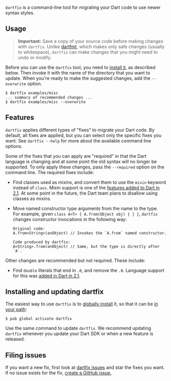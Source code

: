 `dartfix` is a command-line tool for migrating your Dart code
to use newer syntax styles.

## Usage

> **Important:**
> Save a copy of your source code before making changes with `dartfix`.
> Unlike [dartfmt][], which makes only safe changes (usually to whitespace),
> `dartfix` can make changes that you might need to undo or modify.

Before you can use the `dartfix` tool, you need to
[install it](#installing-and-updating-dartfix), as described below.
Then invoke it with the name of the directory that you want to update.
When you're ready to make the suggested changes,
add the `--overwrite` option.

```terminal
$ dartfix examples/misc
... summary of recommended changes ...
$ dartfix examples/misc --overwrite
```

## Features
`dartfix` applies different types of "fixes" to migrate your Dart code.
By default, all fixes are applied, but you can select only the specific fixes you
want. See `dartfix --help` for more about the available command line options.

Some of the fixes that you can apply are "required" in that the Dart language
is changing and at some point the old syntax will no longer be supported.
To only apply these changes, pass the `--required` option on the command line.
The required fixes include:

* Find classes used as mixins, and convert them to use the `mixin` keyword
    instead of `class`.
    Mixin support is one of the [features added to Dart in 2.1][].
    At some point in the future, the Dart team plans
    to disallow using classes as mixins.

* Move named constructor type arguments from the name to the type. <br>
  For example, given `class A<T> { A.from(Object obj) { } }`,
  `dartfix` changes constructor invocations in the following way:

  ```
  Original code:
  A.from<String>(anObject) // Invokes the `A.from` named constructor.

  Code produced by dartfix:
  A<String>.from(anObject) // Same, but the type is directly after `A`.
  ```

Other changes are recommended but not required. These include:

* Find `double` literals that end in `.0`, and remove the `.0`.
  Language support for this was [added in Dart in 2.1][].

## Installing and updating dartfix

The easiest way to use `dartfix` is to [globally install][] it,
so that it can be [in your path][PATH]:

```terminal
$ pub global activate dartfix
```

Use the same command to update `dartfix`.
We recommend updating `dartfix` whenever you update your Dart SDK
or when a new feature is released.

## Filing issues

If you want a new fix, first look at [dartfix issues][]
and star the fixes you want.
If no issue exists for the fix, [create a GitHub issue.][new issue]

[dartfix]: https://pub.dev/packages/dartfix
[dartfmt]: https://www.dartlang.org/tools/dartfmt
[added in Dart in 2.1]: https://github.com/dart-lang/sdk/blob/master/CHANGELOG.md#210---2018-11-15
[features added to Dart in 2.1]: https://github.com/dart-lang/sdk/blob/master/CHANGELOG.md#210---2018-11-15
[globally install]: https://www.dartlang.org/tools/pub/cmd/pub-global
[new issue]: https://github.com/dart-lang/sdk/issues/new?title=dartfix%20request%3A%20%3CSUMMARIZE%20REQUEST%20HERE%3E
[dartfix issues]: https://github.com/dart-lang/sdk/issues?q=is%3Aissue+is%3Aopen+label%3Aanalyzer-dartfix
[PATH]: https://www.dartlang.org/tools/pub/cmd/pub-global#running-a-script-from-your-path
